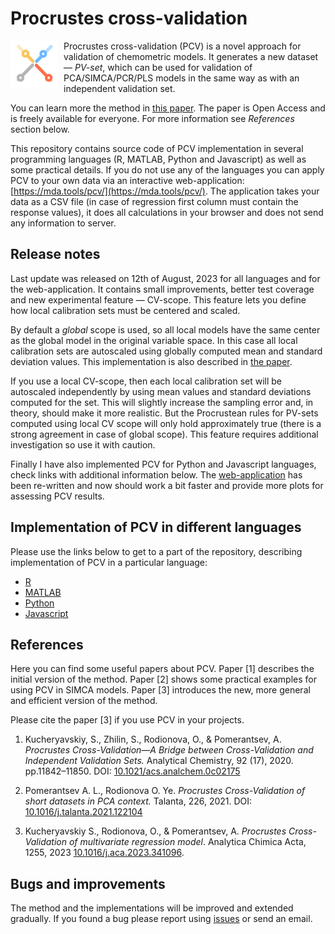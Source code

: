 # Procrustes cross-validation

<img src="logo.png" width="75" height="75" style="float:left;padding-right:10px;">

Procrustes cross-validation (PCV) is a novel approach for validation of chemometric models. It generates a new dataset — *PV-set*, which can be used for validation of PCA/SIMCA/PCR/PLS models in the same way as with an independent validation set.

You can learn more the method in [this paper](https://doi.org/10.1016/j.aca.2023.341096). The paper is Open Access and is freely available for everyone. For more information see *References* section below.

This repository contains source code of PCV implementation in several programming languages (R, MATLAB, Python and Javascript) as well as some practical details. If you do not use any of the languages you can apply PCV to your own data via an interactive web-application: [https://mda.tools/pcv/](https://mda.tools/pcv/). The application takes your data as a CSV file (in case of regression first column must contain the response values), it does all calculations in your browser and does not send any information to server.

## Release notes

Last update was released on 12th of August, 2023 for all languages and for the web-application. It contains small improvements, better test coverage and new experimental feature — CV-scope. This feature lets you define how local calibration sets must be centered and scaled.

By default a *global* scope is used, so all local models have the same center as the global model in the original variable space. In this case all local calibration sets are autoscaled using globally computed mean and standard deviation values. This implementation is also described in [the paper](https://doi.org/10.1016/j.aca.2023.341096).

If you use a local CV-scope, then each local calibration set will be autoscaled independently by using mean values and standard deviations computed for the set. This will slightly increase the sampling error and, in theory, should make it more realistic. But the Procrustean rules for PV-sets computed using local CV scope will only hold approximately true (there is a strong agreement in case of global scope). This feature requires additional investigation so use it with caution.

Finally I have also implemented PCV for Python and Javascript languages, check links with additional information below. The [web-application](https://mda.tools/pcv/) has been re-written and now should work a bit faster and provide more plots for assessing PCV results.

## Implementation of PCV in different languages

Please use the links below to get to a part of the repository, describing implementation of PCV in a particular language:

* [R](R/README.md)
* [MATLAB](MATLAB/README.md)
* [Python](Python/README.md)
* [Javascript](Javascript/README.md)


## References

Here you can find some useful papers about PCV. Paper [1] describes the initial version of the method. Paper [2] shows some practical examples for using PCV in SIMCA models. Paper [3] introduces the new, more general and efficient version of the method.

Please cite the paper [3] if you use PCV in your projects.

1. Kucheryavskiy, S., Zhilin, S., Rodionova, O., & Pomerantsev, A. *Procrustes Cross-Validation—A Bridge between Cross-Validation and Independent Validation Sets.* Analytical Chemistry,  92 (17), 2020. pp.11842–11850. DOI: [10.1021/acs.analchem.0c02175](https://doi.org/10.1021/acs.analchem.0c02175)

2. Pomerantsev A. L., Rodionova O. Ye. *Procrustes Cross-Validation of short datasets in PCA context.* Talanta, 226, 2021. DOI: [10.1016/j.talanta.2021.122104](https://doi.org/10.1016/j.talanta.2021.122104)

3. Kucheryavskiy S., Rodionova, O., & Pomerantsev, A. *Procrustes Cross-Validation of multivariate regression model*. Analytica Chimica Acta, 1255, 2023 [10.1016/j.aca.2023.341096](https://doi.org/10.1016/j.aca.2023.341096).


## Bugs and improvements

The method and the implementations will be improved and extended gradually. If you found a bug please report using [issues](https://github.com/svkucheryavski/pcv/issues) or send an email.


